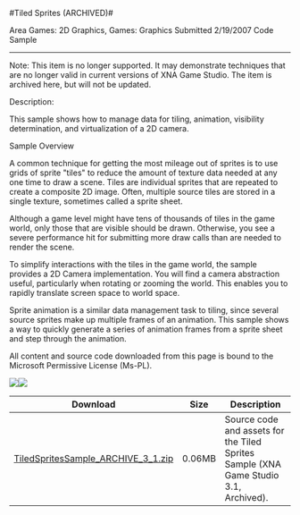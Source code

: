 #Tiled Sprites (ARCHIVED)#

Area
Games: 2D Graphics, Games: Graphics
Submitted
2/19/2007
Code Sample

---

Note: This item is no longer supported. It may demonstrate techniques that are no longer valid in current versions of XNA Game Studio. The item is archived here, but will not be updated.

Description: 

This sample shows how to manage data for tiling, animation, visibility determination, and virtualization of a 2D camera. 

Sample Overview

A common technique for getting the most mileage out of sprites is to use grids of sprite "tiles" to reduce the amount of texture data needed at any one time to draw a scene. Tiles are individual sprites that are repeated to create a composite 2D image. Often, multiple source tiles are stored in a single texture, sometimes called a sprite sheet.

Although a game level might have tens of thousands of tiles in the game world, only those that are visible should be drawn. Otherwise, you see a severe performance hit for submitting more draw calls than are needed to render the scene.

To simplify interactions with the tiles in the game world, the sample provides a 2D Camera implementation. You will find a camera abstraction useful, particularly when rotating or zooming the world. This enables you to rapidly translate screen space to world space.

Sprite animation is a similar data management task to tiling, since several source sprites make up multiple frames of an animation. This sample shows a way to quickly generate a series of animation frames from a sprite sheet and step through the animation.


All content and source code downloaded from this page is bound to the Microsoft Permissive License (Ms-PL).

![](https://github.com/kniEngine/XNAGameStudio/blob/master/Images/XNA_TiledSprites_01_small.jpg)![](https://github.com/kniEngine/XNAGameStudio/blob/master/Images/XNA_TiledSprites_02_small.jpg)

		 
Download | Size | Description
---|---|---|
[TiledSpritesSample_ARCHIVE_3_1.zip](https://github.com/kniEngine/XNAGameStudio/blob/master/Samples/TiledSpritesSample_ARCHIVE_3_1.zip?raw=true) | 0.06MB | Source code and assets for the Tiled Sprites Sample (XNA Game Studio 3.1, Archived). 
